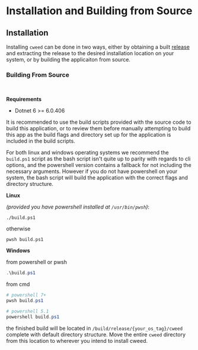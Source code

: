 
# Installation and Building from Source

## Installation 

<!-- TODO: set up release hyperlink -->
Installing `cweed` can be done in two ways, either by obtaining a built [release]() and extracting the release to the 
desired installation location on your system, or by building the applicaiton from source.

### Building From Source

<br />

**Requirements**
- Dotnet 6 >= 6.0.406

It is recommended to use the build scripts provided with the source code to build this application, or to review them 
before manually attempting to build this app as the build flags and directory set up for the application is included in 
the build scripts.

For both linux and windows operating systems we recommend the `build.ps1` script as the bash script isn't quite up to 
parity with regards to cli options, and the powershell version contains a fallback for not including the necessary 
arguments. However if you do not have powershell on your system, the bash script will build the application with the 
correct flags and directory structure. 

**Linux**

*(provided you have powershell installed at `/usr/bin/pwsh`)*: 
```shell
./build.ps1
```
otherwise  
```shell
pwsh build.ps1
```
**Windows**

from powershell or pwsh 
```powershell
.\build.ps1
```

from cmd
```powershell
# powershell 7+
pwsh build.ps1
```
```powershell
# powershell 5.1
powershell build.ps1
```

the finished build will be located in `/build/release/{your_os_tag}/cweed` complete with default directory structure.
Move the entire `cweed` directory from this location to wherever you intend to install cweed.  

<br />


